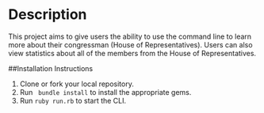 # Description

This project aims to give users the ability to use the command line to learn more about their congressman (House of Representatives). Users can also view statistics about all of the members from the House of Representatives. 

##Installation Instructions
1. Clone or fork your local repository.
2. Run ``` bundle install``` to install the appropriate gems.
3. Run ```ruby run.rb``` to start the CLI.



